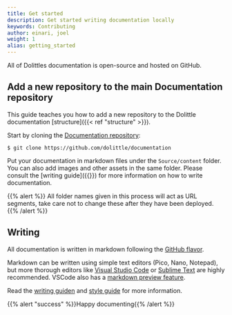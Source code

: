```yaml
---
title: Get started
description: Get started writing documentation locally
keywords: Contributing
author: einari, joel
weight: 1
alias: getting_started
---
```


All of Dolittles documentation is open-source and hosted on GitHub.

## Add a new repository to the main Documentation repository

This guide teaches you how to add a new repository to the Dolittle documentation [structure]({{< ref "structure" >}}).

Start by cloning the [Documentation repository](https://github.com/dolittle/Documentation):

```shell
$ git clone https://github.com/dolittle/documentation
```

Put your documentation in markdown files under the `Source/content` folder. You can also add images and other assets in the same folder. Please consult the [writing guide]({{<ref writing_guide>}}) for more information on how to write documentation.

{{% alert %}}
All folder names given in this process will act as URL segments, take care not to change these after they have been deployed.
{{% /alert %}}

## Writing

All documentation is written in markdown following the [GitHub flavor](https://github.github.com/gfm/).

Markdown can be written using simple text editors (Pico, Nano, Notepad), but more thorough editors like [Visual Studio Code](http://code.visualstudio.com/) or [Sublime Text](http://sublimetext.com) are highly recommended. VSCode also has a [markdown preview feature](https://code.visualstudio.com/Docs/languages/markdown).

Read the [writing guiden](./writing_guide) and [style guide](./style_guide) for more information.

{{% alert "success" %}}Happy documenting{{% /alert %}}
